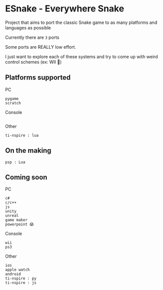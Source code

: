 # ESnake - Everywhere Snake
Project that aims to port the classic Snake game to as many platforms and languages as possible

Currently there are `3` ports

Some ports are REALLY low effort.

I just want to explore each of these systems and try to come up with weird control schemes (ex: WII 🤗)

## Platforms supported

PC
```
pygame
scratch
```

Console
```

```

Other
```
ti-nspire : lua
```

## On the making
```
psp : Lua
```

## Coming soon

PC
```
c#
c/c++
js
unity
unreal
game maker
powerpoint 😱
```

Console
```
wii
ps3
```

Other
```
ios
apple watch
android
ti-nspire : py
ti-nspire : js
```
